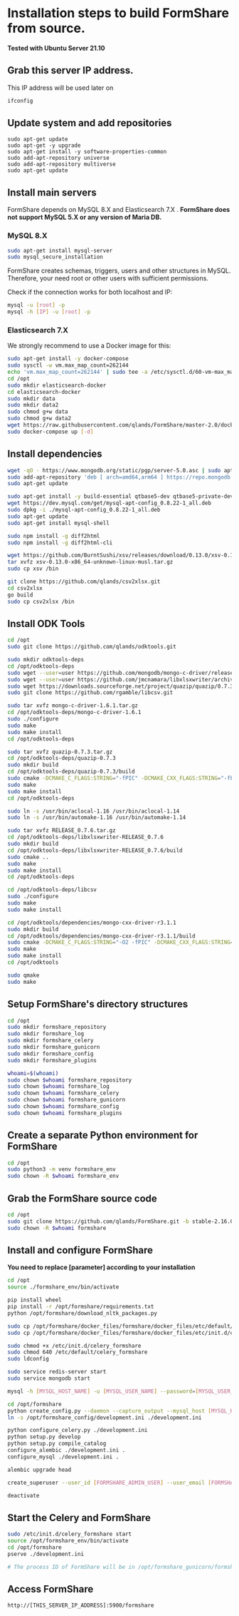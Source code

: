# Installation steps to build FormShare from source.

**Tested with Ubuntu Server 21.10**

## Grab this server IP address. 

This IP address will be used later on

```sh
ifconfig
```

## Update system and add repositories

```shell
sudo apt-get update
sudo apt-get -y upgrade
sudo apt-get install -y software-properties-common
sudo add-apt-repository universe
sudo add-apt-repository multiverse
sudo apt-get update
```

## Install main servers

FormShare depends on MySQL 8.X and Elasticsearch 7.X . **FormShare does not support MySQL 5.X or any version of Maria DB.**

### MySQL 8.X 

```sh
sudo apt-get install mysql-server
sudo mysql_secure_installation
```

FormShare creates schemas, triggers, users and other structures in MySQL. Therefore, your need root or other users with sufficient permissions. 

Check if the connection works for both localhost and IP: 

```sh
mysql -u [root] -p
mysql -h [IP] -u [root] -p
```

### Elasticsearch 7.X

We strongly recommend to use a Docker image for this:

```sh
sudo apt-get install -y docker-compose
sudo sysctl -w vm.max_map_count=262144
echo 'vm.max_map_count=262144' | sudo tee -a /etc/sysctl.d/60-vm-max_map_count.conf
cd /opt
sudo mkdir elasticsearch-docker
cd elasticsearch-docker
sudo mkdir data
sudo mkdir data2
sudo chmod g+w data
sudo chmod g+w data2
wget https://raw.githubusercontent.com/qlands/FormShare/master-2.0/docker_compose_just_elastic/docker-compose.yml
sudo docker-compose up [-d]
```

## Install dependencies
```sh
wget -qO - https://www.mongodb.org/static/pgp/server-5.0.asc | sudo apt-key add -
sudo add-apt-repository 'deb [ arch=amd64,arm64 ] https://repo.mongodb.org/apt/ubuntu focal/mongodb-org/5.0 multiverse'
sudo apt-get update

sudo apt-get install -y build-essential qtbase5-dev qtbase5-private-dev qtdeclarative5-dev libqt5sql5-mysql cmake jq libboost-all-dev unzip zlib1g-dev automake npm redis-server libmysqlclient-dev mysql-client-8.0 openjdk-11-jdk sqlite3 libqt5sql5-sqlite git python3-venv tidy golang-go mosquitto curl nano mongodb-org
wget https://dev.mysql.com/get/mysql-apt-config_0.8.22-1_all.deb
sudo dpkg -i ./mysql-apt-config_0.8.22-1_all.deb
sudo apt-get update
sudo apt-get install mysql-shell

sudo npm install -g diff2html
sudo npm install -g diff2html-cli

wget https://github.com/BurntSushi/xsv/releases/download/0.13.0/xsv-0.13.0-x86_64-unknown-linux-musl.tar.gz
tar xvfz xsv-0.13.0-x86_64-unknown-linux-musl.tar.gz
sudo cp xsv /bin

git clone https://github.com/qlands/csv2xlsx.git
cd csv2xlsx
go build
sudo cp csv2xlsx /bin
```

## Install ODK Tools

```sh
cd /opt
sudo git clone https://github.com/qlands/odktools.git

sudo mkdir odktools-deps
cd /opt/odktools-deps
sudo wget --user=user https://github.com/mongodb/mongo-c-driver/releases/download/1.6.1/mongo-c-driver-1.6.1.tar.gz
sudo wget --user=user https://github.com/jmcnamara/libxlsxwriter/archive/RELEASE_0.7.6.tar.gz
sudo wget https://downloads.sourceforge.net/project/quazip/quazip/0.7.3/quazip-0.7.3.tar.gz
sudo git clone https://github.com/rgamble/libcsv.git

sudo tar xvfz mongo-c-driver-1.6.1.tar.gz
cd /opt/odktools-deps/mongo-c-driver-1.6.1
sudo ./configure
sudo make
sudo make install
cd /opt/odktools-deps

sudo tar xvfz quazip-0.7.3.tar.gz
cd /opt/odktools-deps/quazip-0.7.3
sudo mkdir build
cd /opt/odktools-deps/quazip-0.7.3/build
sudo cmake -DCMAKE_C_FLAGS:STRING="-fPIC" -DCMAKE_CXX_FLAGS:STRING="-fPIC" ..
sudo make
sudo make install
cd /opt/odktools-deps

sudo ln -s /usr/bin/aclocal-1.16 /usr/bin/aclocal-1.14
sudo ln -s /usr/bin/automake-1.16 /usr/bin/automake-1.14

sudo tar xvfz RELEASE_0.7.6.tar.gz
cd /opt/odktools-deps/libxlsxwriter-RELEASE_0.7.6
sudo mkdir build
cd /opt/odktools-deps/libxlsxwriter-RELEASE_0.7.6/build
sudo cmake ..
sudo make
sudo make install
cd /opt/odktools-deps

cd /opt/odktools-deps/libcsv
sudo ./configure
sudo make
sudo make install

cd /opt/odktools/dependencies/mongo-cxx-driver-r3.1.1
sudo mkdir build
cd /opt/odktools/dependencies/mongo-cxx-driver-r3.1.1/build
sudo cmake -DCMAKE_C_FLAGS:STRING="-O2 -fPIC" -DCMAKE_CXX_FLAGS:STRING="-O2 -fPIC" -DBSONCXX_POLY_USE_BOOST=1 -DCMAKE_BUILD_TYPE=Release -DCMAKE_INSTALL_PREFIX=/usr/local ..
sudo make
sudo make install
cd /opt/odktools

sudo qmake
sudo make
```

## Setup FormShare's directory structures

```sh
cd /opt
sudo mkdir formshare_repository
sudo mkdir formshare_log
sudo mkdir formshare_celery
sudo mkdir formshare_gunicorn
sudo mkdir formshare_config
sudo mkdir formshare_plugins

whoami=$(whoami)
sudo chown $whoami formshare_repository
sudo chown $whoami formshare_log
sudo chown $whoami formshare_celery
sudo chown $whoami formshare_gunicorn
sudo chown $whoami formshare_config
sudo chown $whoami formshare_plugins
```

## Create a separate Python environment for FormShare
```sh
cd /opt
sudo python3 -m venv formshare_env
sudo chown -R $whoami formshare_env
```

## Grab the FormShare source code

```sh
cd /opt
sudo git clone https://github.com/qlands/FormShare.git -b stable-2.16.0 formshare
sudo chown -R $whoami formshare
```

## Install and configure FormShare

**You need to replace [parameter] according to your installation**

```sh
cd /opt
source ./formshare_env/bin/activate

pip install wheel
pip install -r /opt/formshare/requirements.txt
python /opt/formshare/download_nltk_packages.py

sudo cp /opt/formshare/docker_files/formshare/docker_files/etc/default/celery_formshare /etc/default/celery_formshare
sudo cp /opt/formshare/docker_files/formshare/docker_files/etc/init.d/celery_formshare /etc/init.d/celery_formshare

sudo chmod +x /etc/init.d/celery_formshare
sudo chmod 640 /etc/default/celery_formshare
sudo ldconfig

sudo service redis-server start
sudo service mongodb start

mysql -h [MYSQL_HOST_NAME] -u [MYSQL_USER_NAME] --password=[MYSQL_USER_PASSWORD] --execute='CREATE SCHEMA IF NOT EXISTS formshare'

cd /opt/formshare
python create_config.py --daemon --capture_output --mysql_host [MYSQL_HOST_NAME] --mysql_user_name [MYSQL_USER_NAME] --mysql_user_password [MYSQL_USER_PASSWORD] --repository_path /opt/formshare_repository --odktools_path /opt/odktools --elastic_search_host [ELASTIC_SEARCH_HOST] --elastic_search_port [ELASTIC_SEARCH_PORT] --formshare_host [THIS_SERVER_IP_ADDRESS] --formshare_port 5900 --forwarded_allow_ip [THIS_SERVER_IP_ADDRESS] --pid_file /opt/formshare_gunicorn/formshare.pid --error_log_file /opt/formshare_log/error_log /opt/formshare_config/development.ini
ln -s /opt/formshare_config/development.ini ./development.ini

python configure_celery.py ./development.ini
python setup.py develop
python setup.py compile_catalog
configure_alembic ./development.ini .
configure_mysql ./development.ini .

alembic upgrade head

create_superuser --user_id [FORMSHARE_ADMIN_USER] --user_email [FORMSHARE_ADMIN_EMAIL] --user_password [FORMSHARE_ADMIN_PASSWORD] ./development.ini

deactivate
```

## Start the Celery and FormShare 
```sh
sudo /etc/init.d/celery_formshare start
source /opt/formshare_env/bin/activate
cd /opt/formshare
pserve ./development.ini

# The process ID of FormShare will be in /opt/formshare_gunicorn/formshare.pid
```

## Access FormShare

```htaccess
http://[THIS_SERVER_IP_ADDRESS]:5900/formshare
```

